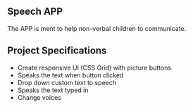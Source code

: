 ## Speech APP

The APP is ment to help non-verbal children to communicate.

## Project Specifications

- Create responsive UI (CSS Grid) with picture buttons
- Speaks the text when button clicked
- Drop down custom text to speech
- Speaks the text typed in
- Change voices 
